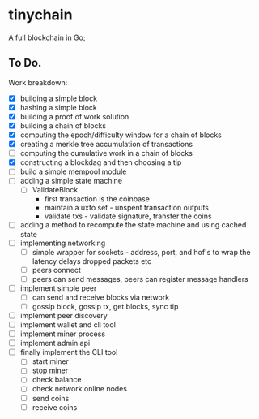 # tinychain

A full blockchain in Go;

## To Do.

Work breakdown:

- [x] building a simple block
- [x] hashing a simple block
- [x] building a proof of work solution
- [x] building a chain of blocks
- [x] computing the epoch/difficulty window for a chain of blocks
- [x] creating a merkle tree accumulation of transactions
- [ ] computing the cumulative work in a chain of blocks
- [x] constructing a blockdag and then choosing a tip
- [ ] build a simple mempool module
- [ ] adding a simple state machine
    - [ ] ValidateBlock
        - first transaction is the coinbase
        - maintain a uxto set - unspent transaction outputs
        - validate txs - validate signature, transfer the coins
- [ ] adding a method to recompute the state machine and using cached state 
- [ ] implementing networking
    - [ ] simple wrapper for sockets - address, port, and hof's to wrap the latency delays dropped packets etc
    - [ ] peers connect
    - [ ] peers can send messages, peers can register message handlers
- [ ] implement simple peer
    - [ ] can send and receive blocks via network
    - [ ] gossip block, gossip tx, get blocks, sync tip
- [ ] implement peer discovery
- [ ] implement wallet and cli tool
- [ ] implement miner process
- [ ] implement admin api
- [ ] finally implement the CLI tool
    - [ ] start miner
    - [ ] stop miner
    - [ ] check balance
    - [ ] check network online nodes
    - [ ] send coins
    - [ ] receive coins
